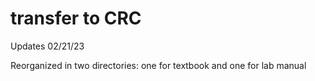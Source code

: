 # transfer to CRC

Updates 02/21/23

Reorganized in two directories: one for textbook and one for lab manual 

